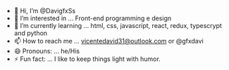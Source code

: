 - 👋 Hi, I’m @DavigfxSs
- 👀 I’m interested in ... Front-end programming e design
- 🌱 I’m currently learning ... html, css, javascript, react, redux, typescrypt and python
- 📫 How to reach me ... vicentedavid31@outlook.com or @gfxdavi
- 😄 Pronouns: ... he/His
- ⚡ Fun fact: ... I like to keep things light with humor.

<!---
DavigfxSs/DavigfxSs is a ✨ special ✨ repository because its `README.md` (this file) appears on your GitHub profile.
You can click the Preview link to take a look at your changes.
--->
